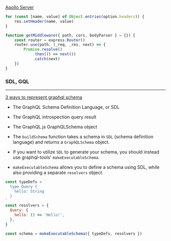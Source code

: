 [Apollo Server](https://github.com/apollographql/apollo-server/blob/main/packages/apollo-server-express/src/ApolloServer.ts)

```javascript
for (const [name, value] of Object.entries(option.headers)) {
	res.setHeader(name, value)
}

function getMiddleware({ path, cors, bodyParser } = {}) {
	const router = express.Router()
	router.use(path, (_req, _res, next) => {
		Promise.resolve()
			.then(() => next())
			.catch(next)
	})
}
```

### SDL, GQL

---

[3 ways to represent graphql schema](https://www.apollographql.com/blog/three-ways-to-represent-your-graphql-schema-a41f4175100d/)

- The GraphQL Schema Definition Language, or SDL
- The GraphQL introspection query result
- The GraphQL.js GraphQLSchema object


- The `buildSchema` function takes a schema in `SDL` (schema definition language) and returns a `GraphQLSchema` object. 
- If you want to utilize `SDL` to generate your schema, you should instead use graphql-tools' `makeExecutableSchema`.
- `makeExecutableSchema` allows you to define a schema using SDL, while also providing a separate `resolvers` object.
```javascript
const typeDefs = `
  type Query {
    hello: String
  }
`
const resolvers = {
  Query: {
    hello: () => 'Hello!',
  },
}

const schema = makeExecutableSchema({ typeDefs, resolvers })
```